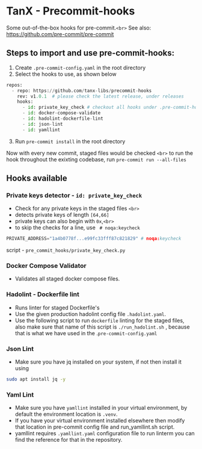 # TanX - Precommit-hooks

Some out-of-the-box hooks for pre-commit.`<br>`
See also: https://github.com/pre-commit/pre-commit

## Steps to import and use pre-commit-hooks:

1. Create `.pre-commit-config.yaml` in the root directory
2. Select the hooks to use, as shown below

```python
repos:
  - repo: https://github.com/tanx-libs/precommit-hooks
    rev: v1.0.1  # please check the latest release, under releases
    hooks:
      - id: private_key_check # checkout all hooks under .pre-commit-hooks.yaml
      - id: docker-compose-validate
      - id: hadolint-dockerfile-lint
      - id: json-lint
      - id: yamllint

```

3. Run `pre-commit install` in the root directory

Now with every new commit, staged files would be checked `<br>`
to run the hook throughout the exixting codebase, run `pre-commit run --all-files`

## Hooks available

### Private keys detector - `id: private_key_check`

- Check for any private keys in the staged files `<br>`
- detects private keys of length `[64,66]`
- private keys can also begin with `0x`,`<br>`
- to skip the checks for a line, use ` # noqa:keycheck`

```python
PRIVATE_ADDRESS="1a4b0778f...e99fc33fff87c821829" # noqa:keycheck
```

script - `pre_commit_hooks/private_key_check.py`


### Docker Compose Validator

- Validates all staged docker compose files.

### Hadolint - Dockerfile lint

- Runs linter for staged Dockerfile's
- Use the given production hadolint config file `.hadolint.yaml`.
- Use the following script to run `dockerfile` linting for the staged files, also make sure that name of this script is `./run_hadolint.sh` , because that is what we have used in the .`pre-commit-config.yaml`

### Json Lint

- Make sure you have jq installed on your system, if not then install it using 

```bash
sudo apt install jq -y
```

### Yaml Lint

- Make sure you have `yamllint` installed in your virtual environment, by default the environment location is `.venv`.
- If you have your virtual environment installed elsewhere then modify that location in pre-commit config file and run_yamllint.sh script.
- yamllint requires `.yamllint.yaml` configuration file to run linterm you can find the reference for that in the repository.
